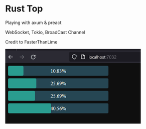 # Rust Top

Playing with axum & preact

WebSocket, Tokio, BroadCast Channel

Credit to FasterThanLime

![Rust Top](img/rust-top.gif)